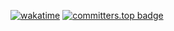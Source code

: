 [![wakatime](https://wakatime.com/badge/user/3e2e9931-0089-4f1a-916b-79c512123bb9.svg)](https://wakatime.com/@3e2e9931-0089-4f1a-916b-79c512123bb9)
[![committers.top badge](https://user-badge.committers.top/brazil/antonioreverso.svg)](https://user-badge.committers.top/brazil/antonioreverso)

